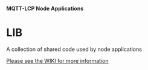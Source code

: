 #### MQTT-LCP Node Applications

# LIB

A collection of shared code used by node applications

[Please see the WIKI for more information](https://github.com/rphughespa/mqtt-lcp/wiki)
